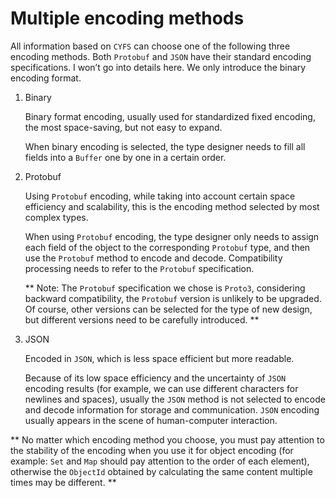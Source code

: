 # Multiple encoding methods

All information based on `CYFS` can choose one of the following three encoding methods. Both `Protobuf` and `JSON` have their standard encoding specifications. I won’t go into details here. We only introduce the binary encoding format.

1. Binary

    Binary format encoding, usually used for standardized fixed encoding, the most space-saving, but not easy to expand.

    When binary encoding is selected, the type designer needs to fill all fields into a `Buffer` one by one in a certain order.

2. Protobuf

    Using `Protobuf` encoding, while taking into account certain space efficiency and scalability, this is the encoding method selected by most complex types.

    When using `Protobuf` encoding, the type designer only needs to assign each field of the object to the corresponding `Protobuf` type, and then use the `Protobuf` method to encode and decode. Compatibility processing needs to refer to the `Protobuf` specification.

    ** Note: The `Protobuf` specification we chose is `Proto3`, considering backward compatibility, the `Protobuf` version is unlikely to be upgraded. Of course, other versions can be selected for the type of new design, but different versions need to be carefully introduced. **

3. JSON

    Encoded in `JSON`, which is less space efficient but more readable.

    Because of its low space efficiency and the uncertainty of `JSON` encoding results (for example, we can use different characters for newlines and spaces), usually the `JSON` method is not selected to encode and decode information for storage and communication. `JSON` encoding usually appears in the scene of human-computer interaction.

** No matter which encoding method you choose, you must pay attention to the stability of the encoding when you use it for object encoding (for example: `Set` and `Map` should pay attention to the order of each element), otherwise the `ObjectId` obtained by calculating the same content multiple times may be different. **
